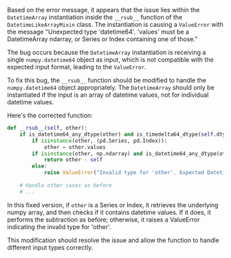 Based on the error message, it appears that the issue lies within the `DatetimeArray` instantiation inside the `__rsub__` function of the `DatetimeLikeArrayMixin` class. The instantiation is causing a `ValueError` with the message "Unexpected type 'datetime64'. 'values' must be a DatetimeArray ndarray, or Series or Index containing one of those."

The bug occurs because the `DatetimeArray` instantiation is receiving a single `numpy.datetime64` object as input, which is not compatible with the expected input format, leading to the `ValueError`.

To fix this bug, the `__rsub__` function should be modified to handle the `numpy.datetime64` object appropriately. The `DatetimeArray` should only be instantiated if the input is an array of datetime values, not for individual datetime values.

Here's the corrected function:

```python
def __rsub__(self, other):
    if is_datetime64_any_dtype(other) and is_timedelta64_dtype(self.dtype):
        if isinstance(other, (pd.Series, pd.Index)):
            other = other.values
        if isinstance(other, np.ndarray) and is_datetime64_any_dtype(other.dtype):
            return other - self
        else:
            raise ValueError("Invalid type for 'other'. Expected DatetimeArray, ndarray, Series or Index containing datetime values.")
    
    # Handle other cases as before
    # ...
```

In this fixed version, if `other` is a Series or Index, it retrieves the underlying numpy array, and then checks if it contains datetime values. If it does, it performs the subtraction as before; otherwise, it raises a ValueError indicating the invalid type for 'other'.

This modification should resolve the issue and allow the function to handle different input types correctly.